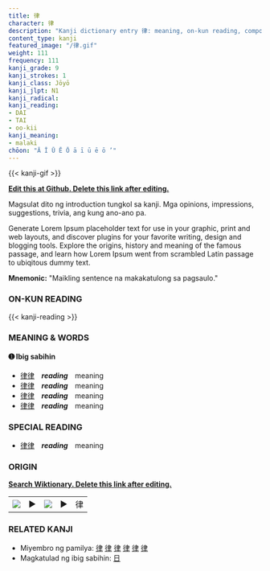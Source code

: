 ```yaml
---
title: 律
character: 律
description: "Kanji dictionary entry 律: meaning, on-kun reading, compounds, origin, related kanji"
content_type: kanji
featured_image: "/律.gif"
weight: 111
frequency: 111
kanji_grade: 9
kanji_strokes: 1
kanji_class: Jōyō
kanji_jlpt: N1
kanji_radical: 
kanji_reading: 
- DAI
- TAI
- oo-kii
kanji_meaning:
- malaki
chōon: "Ā Ī Ū Ē Ō ā ī ū ē ō ’"
---
```

[//]: # (Don't edit the line below. Kanji animated GIF code is automatically generated.)
{{< kanji-gif >}}

[//]: # (Edit below this line.)

**[Edit this at Github. Delete this link after editing.](https://github.com/tim0g/tim/tree/main/content/kanji/律/index.md)**

Magsulat dito ng introduction tungkol sa kanji. Mga opinions, impressions, suggestions, trivia, ang kung ano-ano pa.

Generate Lorem Ipsum placeholder text for use in your graphic, print and web layouts, and discover plugins for your favorite writing, design and blogging tools. Explore the origins, history and meaning of the famous passage, and learn how Lorem Ipsum went from scrambled Latin passage to ubiqitous dummy text.
 
**Mnemonic:** "Maikling sentence na makakatulong sa pagsaulo."

### ON-KUN READING

[//]: # (Don't edit the line below. ON-KUN READING code is automatically generated.)
{{< kanji-reading >}}

### MEANING & WORDS

#### ➊ **Ibig sabihin**
  - [律](../律)[律](../律)　***reading***　meaning
  - [律](../律)[律](../律)　***reading***　meaning
  - [律](../律)[律](../律)　***reading***　meaning
  - [律](../律)[律](../律)　***reading***　meaning

### SPECIAL READING
  - [律](../律)[律](../律)　***reading***　meaning

### ORIGIN

**[Search Wiktionary. Delete this link after editing.](https://wiktionary.org/wiki/律)**
<table class="kanji-table"><tr><td>
<img src="60px-律-bronze.svg.png">
</td><td>▶</td><td>
<img src="60px-律-oracle.svg.png">
</td><td>▶</td>
<td class="kanji-origin">律</td>
</tr></table>

### RELATED KANJI
- Miyembro ng pamilya: [律](../律) [律](../律) [律](../律) [律](../律) [律](../律) [律](../律)
- Magkatulad ng ibig sabihin: [日](../日)
